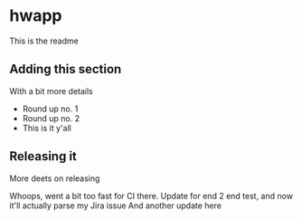 # hwapp
This is the readme

## Adding this section
With a bit more details

- Round up no. 1
- Round up no. 2
- This is it y'all

## Releasing it
More deets on releasing

Whoops, went a bit too fast for CI there.
Update for end 2 end test, and now it'll actually parse my Jira issue
And another update here
